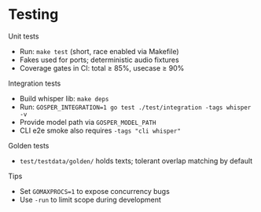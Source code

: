 # Testing

Unit tests
- Run: `make test` (short, race enabled via Makefile)
- Fakes used for ports; deterministic audio fixtures
- Coverage gates in CI: total ≥ 85%, usecase ≥ 90%

Integration tests
- Build whisper lib: `make deps`
- Run: `GOSPER_INTEGRATION=1 go test ./test/integration -tags whisper -v`
- Provide model path via `GOSPER_MODEL_PATH`
- CLI e2e smoke also requires `-tags "cli whisper"`

Golden tests
- `test/testdata/golden/` holds texts; tolerant overlap matching by default

Tips
- Set `GOMAXPROCS=1` to expose concurrency bugs
- Use `-run` to limit scope during development

